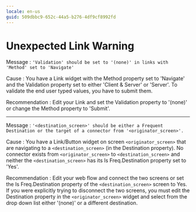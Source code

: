 ```yaml
---
locale: en-us
guid: 509dbbc9-652c-44a5-b276-4df9cf8992fd
---
```


# Unexpected Link Warning

Message
:   `'Validation' should be set to '(none)' in links with 'Method' set to 'Navigate'`

Cause
:   You have a Link widget with the Method property set to 'Navigate' and the Validation property set to either 'Client & Server' or 'Server'. To validate the end user typed values, you have to submit them.

Recommendation
:   Edit your Link and set the Validation property to '(none)' or change the Method property to 'Submit'.

---

Message
:   `'<destination_screen>' should be either a Frequent Destination or the target of a connector from '<originator_screen>'.`

Cause
:   You have a Link/Button widget on screen `<originator_screen>` that are navigating to a `<destination_screen>` (in the Destination property). No connector exists from `<originator_screen>` to `<destination_screen>` and neither the `<destination_screen>` has its Is Freq.Destination  property set to 'Yes'.

Recommendation
:   Edit your web flow and connect the two screens or set the Is Freq.Destination property of the  `<destination_screen>` screen to Yes. If you were explicitly trying to disconnect the two screens, you must edit the Destination property in the `<originator_screen>` widget and select from the drop down list either '(none)' or a different destination.
